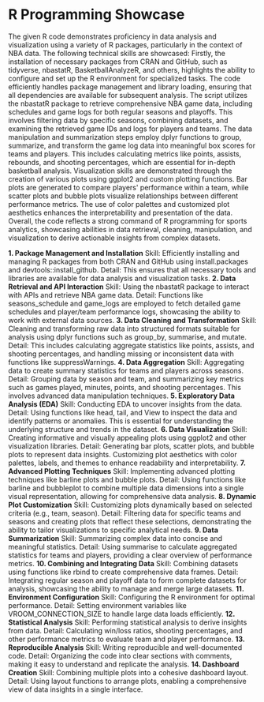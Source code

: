 # R Programming Showcase

The given R code demonstrates proficiency in data analysis and visualization using a variety of R packages, particularly in the context of NBA data. The following technical skills are showcased:
  Firstly, the installation of necessary packages from CRAN and GitHub, such as tidyverse, nbastatR, BasketballAnalyzeR, and others, highlights the ability to configure and set up the R environment for specialized tasks. The code efficiently handles package management and library loading, ensuring that all dependencies are available for subsequent analysis.
  The script utilizes the nbastatR package to retrieve comprehensive NBA game data, including schedules and game logs for both regular seasons and playoffs. This involves filtering data by specific seasons, combining datasets, and examining the retrieved game IDs and logs for players and teams.
  The data manipulation and summarization steps employ dplyr functions to group, summarize, and transform the game log data into meaningful box scores for teams and players. This includes calculating metrics like points, assists, rebounds, and shooting percentages, which are essential for in-depth basketball analysis.
  Visualization skills are demonstrated through the creation of various plots using ggplot2 and custom plotting functions. Bar plots are generated to compare players' performance within a team, while scatter plots and bubble plots visualize relationships between different performance metrics. The use of color palettes and customized plot aesthetics enhances the interpretability and presentation of the data.
  Overall, the code reflects a strong command of R programming for sports analytics, showcasing abilities in data retrieval, cleaning, manipulation, and visualization to derive actionable insights from complex datasets.

**1. Package Management and Installation**
  Skill: Efficiently installing and managing R packages from both CRAN and GitHub using install.packages and devtools::install_github.
  Detail: This ensures that all necessary tools and libraries are available for data analysis and visualization tasks.
**2. Data Retrieval and API Interaction**
  Skill: Using the nbastatR package to interact with APIs and retrieve NBA game data.
  Detail: Functions like seasons_schedule and game_logs are employed to fetch detailed game schedules and player/team performance logs, showcasing the ability to work with     external data sources.
**3. Data Cleaning and Transformation**
  Skill: Cleaning and transforming raw data into structured formats suitable for analysis using dplyr functions such as group_by, summarise, and mutate.
  Detail: This includes calculating aggregate statistics like points, assists, and shooting percentages, and handling missing or inconsistent data with functions like suppressWarnings.
**4. Data Aggregation**
  Skill: Aggregating data to create summary statistics for teams and players across seasons.
  Detail: Grouping data by season and team, and summarizing key metrics such as games played, minutes, points, and shooting percentages. This involves advanced data              manipulation techniques.
**5. Exploratory Data Analysis (EDA)**
  Skill: Conducting EDA to uncover insights from the data.
  Detail: Using functions like head, tail, and View to inspect the data and identify patterns or anomalies. This is essential for understanding the underlying structure and     trends in the dataset.
**6. Data Visualization**
  Skill: Creating informative and visually appealing plots using ggplot2 and other visualization libraries.
  Detail: Generating bar plots, scatter plots, and bubble plots to represent data insights. Customizing plot aesthetics with color palettes, labels, and themes to enhance       readability and interpretability.
**7. Advanced Plotting Techniques**
  Skill: Implementing advanced plotting techniques like barline plots and bubble plots.
  Detail: Using functions like barline and bubbleplot to combine multiple data dimensions into a single visual representation, allowing for comprehensive data analysis.
**8. Dynamic Plot Customization**
    Skill: Customizing plots dynamically based on selected criteria (e.g., team, season).
    Detail: Filtering data for specific teams and seasons and creating plots that reflect these selections, demonstrating the ability to tailor visualizations to specific        analytical needs.
**9. Data Summarization**
  Skill: Summarizing complex data into concise and meaningful statistics.
  Detail: Using summarise to calculate aggregated statistics for teams and players, providing a clear overview of performance metrics.
**10. Combining and Integrating Data**
  Skill: Combining datasets using functions like rbind to create comprehensive data frames.
  Detail: Integrating regular season and playoff data to form complete datasets for analysis, showcasing the ability to manage and merge large datasets.
**11. Environment Configuration**
  Skill: Configuring the R environment for optimal performance.
  Detail: Setting environment variables like VROOM_CONNECTION_SIZE to handle large data loads efficiently.
**12. Statistical Analysis**
  Skill: Performing statistical analysis to derive insights from data.
  Detail: Calculating win/loss ratios, shooting percentages, and other performance metrics to evaluate team and player performance.
**13. Reproducible Analysis**
  Skill: Writing reproducible and well-documented code.
  Detail: Organizing the code into clear sections with comments, making it easy to understand and replicate the analysis.
**14. Dashboard Creation**
  Skill: Combining multiple plots into a cohesive dashboard layout.
  Detail: Using layout functions to arrange plots, enabling a comprehensive view of data insights in a single interface.
